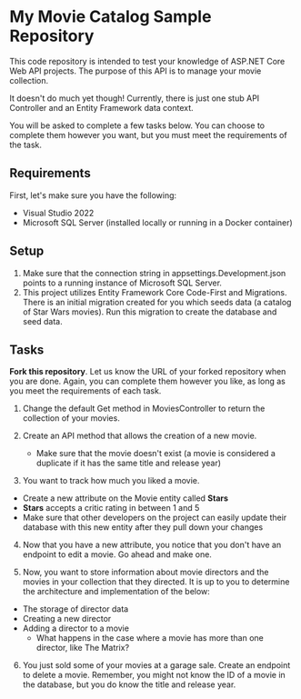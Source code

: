 # My Movie Catalog Sample Repository

This code repository is intended to test your knowledge of ASP.NET Core Web API projects.
The purpose of this API is to manage your movie collection.

It doesn't do much yet though! Currently, there is just one stub API Controller and an Entity Framework data context.

You will be asked to complete a few tasks below. You can choose to complete them however
you want, but you must meet the requirements of the task.

## Requirements

First, let's make sure you have the following:

* Visual Studio 2022
* Microsoft SQL Server (installed locally or running in a Docker container)

## Setup

1. Make sure that the connection string in appsettings.Development.json points to a
running instance of Microsoft SQL Server.
1. This project utilizes Entity Framework Core Code-First and Migrations. There is an 
initial migration created for you which seeds data (a catalog of Star Wars movies). 
Run this migration to create the database and seed data.

## Tasks

**Fork this repository**. Let us know the URL of your forked repository when you are done. Again, you can complete them however you like, as long as you 
meet the requirements of each task. 

1. Change the default Get method in MoviesController to return the collection of your movies.

2. Create an API method that allows the creation of a new movie.
   * Make sure that the movie doesn't exist (a movie is considered a duplicate if it has the same title and release year)

3. You want to track how much you liked a movie. 
  * Create a new attribute on the Movie entity called **Stars**
  * **Stars** accepts a critic rating in between 1 and 5
  * Make sure that other developers on the project can easily update their database with this new entity after they pull down your changes

4. Now that you have a new attribute, you notice that you don't have an endpoint to edit a movie. Go ahead and make one.

5. Now, you want to store information about movie directors and the movies in your collection that they directed. It is up to you to determine the architecture and implementation of the below:
  * The storage of director data
  * Creating a new director 
  * Adding a director to a movie
    * What happens in the case where a movie has more than one director, like The Matrix?

6. You just sold some of your movies at a garage sale. Create an endpoint to delete a movie. Remember, you might not know the ID of a movie in the database, but you do know the title and release year.